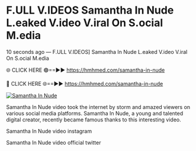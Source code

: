 # F.ULL V.IDEOS Samantha In Nude L.eaked V.ideo V.iral On S.ocial M.edia

10 seconds ago — F.ULL V.IDEOS] Samantha In Nude L.eaked V.ideo V.iral On S.ocial M.edia

🌐 CLICK HERE 🟢==►► https://hmhmed.com/samantha-in-nude

🔴 CLICK HERE 🌐==►► https://hmhmed.com/samantha-in-nude

[![Samantha In Nude](https://i.imgur.com/dJHk4Zq.gif)](https://hmhmed.com/samantha-in-nude)

Samantha In Nude video took the internet by storm and amazed viewers on various social media platforms. Samantha In Nude, a young and talented digital creator, recently became famous thanks to this interesting video.

Samantha In Nude video instagram

Samantha In Nude video official twitter
